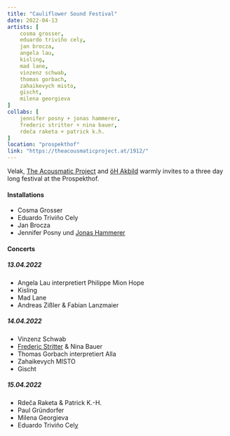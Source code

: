 ```yaml
---
title: "Cauliflower Sound Festival"
date: 2022-04-13
artists: [
    cosma grosser,
    eduardo triviño cely,
    jan brocza,
    angela lau,
    kisling,
    mad lane,
    vinzenz schwab,
    thomas gorbach,
    zahaikevych misto,
    gischt,
    milena georgieva
]
collabs: [
    jennifer posny + jonas hammerer,
    frederic stritter + nina bauer,
    rdeča raketa + patrick k.h.
]
location: "prospekthof"
link: "https://theacousmaticproject.at/1912/"
---
```

Velak, [The Acousmatic Project](https://theacousmaticproject.at/1912/) and [öH Akbild](https://www.oehakbild.info/) warmly invites to a three day long festival at the Prospekthof.

#### Installations
- Cosma Grosser
- Eduardo Triviño Cely
- Jan Brocza
- Jennifer Posny und [Jonas Hammerer](https://soundcloud.com/jonashammerer)

#### Concerts
##### 13.04.2022
- Angela Lau interpretiert Philippe Mion Hope
- Kisling
- Mad Lane
- Andreas Zißler & Fabian Lanzmaier  

##### 14.04.2022
- Vinzenz Schwab
- [Frederic Stritter](https://stritter.audio) & Nina Bauer
- Thomas Gorbach interpretiert Alla
- Zahaikevych MISTO
- Gischt

##### 15.04.2022
- Rdeča Raketa & Patrick K.-H.
- Paul Gründorfer
- Milena Georgieva
- Eduardo Triviño Cel[y](y)
